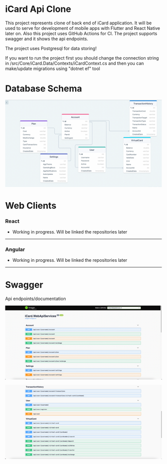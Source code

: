 # iCard Api Clone
This project represents clone of back end of iCard application. It will be used to serve for development of mobile apps with Flutter and React Native later on.
Also this project uses GitHub Actions for CI. The project supports swagger and it shows the api endpoints.

The project uses Postgresql for data storing!

If you want to run the project first you should change the connection string in /src/Core/iCard.Data/Contexts/iCardContext.cs and then you can make/update migrations
using "dotnet ef" tool
 



# Database Schema

![iCardClone Database Schema Diagram](./img/0.png)




# Web Clients


### React
 
- Working in progress. Will be linked the repositories later
---

### Angular

-  Working in progress. Will be linked the repositories later

---

# Swagger 

Api endpoints/documentation

![Swagger](./img/1.png)

![Swagger](./img/2.png)


